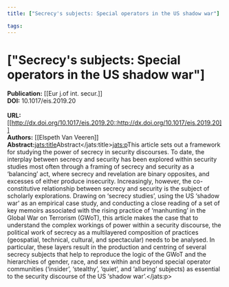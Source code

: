 ```yaml
---
title: ["Secrecy's subjects: Special operators in the US shadow war"]

tags: 
---
```


# ["Secrecy's subjects: Special operators in the US shadow war"]

**Publication:** [[Eur j.of int. secur.]]<br>**DOI:** 10.1017/eis.2019.20                                              
<br>**URL:**[[http://dx.doi.org/10.1017/eis.2019.20::http://dx.doi.org/10.1017/eis.2019.20]]<br>**Authors:** [[Elspeth Van Veeren]] <br>**Abstract:**<jats:title>Abstract</jats:title><jats:p>This article sets out a framework for studying the power of secrecy in security discourses. To date, the interplay between secrecy and security has been explored within security studies most often through a framing of secrecy and security as a ‘balancing’ act, where secrecy and revelation are binary opposites, and excesses of either produce insecurity. Increasingly, however, the co-constitutive relationship between secrecy and security is the subject of scholarly explorations. Drawing on ‘secrecy studies’, using the US ‘shadow war’ as an empirical case study, and conducting a close reading of a set of key memoirs associated with the rising practice of ‘manhunting’ in the Global War on Terrorism (GWoT), this article makes the case that to understand the complex workings of power within a security discourse, the political work of secrecy as a multilayered composition of practices (geospatial, technical, cultural, and spectacular) needs to be analysed. In particular, these layers result in the production and centring of several secrecy subjects that help to reproduce the logic of the GWoT and the hierarchies of gender, race, and sex within and beyond special operator communities (‘insider’, ‘stealthy’, ‘quiet’, and ‘alluring’ subjects) as essential to the security discourse of the US ‘shadow war’.</jats:p>

